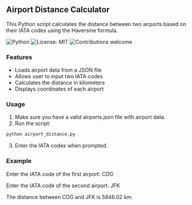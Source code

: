 ## Airport Distance Calculator 

This Python script calculates the distance between two airports based on their IATA codes using the Haversine formula.

![Python](https://img.shields.io/badge/Python-3.8+-blue.svg)
![License: MIT](https://img.shields.io/badge/License-MIT-green.svg)
![Contributions welcome](https://img.shields.io/badge/Contributions-Welcome-brightgreen.svg)

### Features
- Loads airport data from a JSON file
- Allows user to input two IATA codes
- Calculates the distance in kilometers
- Displays coordinates of each airport

### Usage

1. Make sure you have a valid airports.json file with airport data.
2. Run the script:
```bash
python airport_distance.py
```
3. Enter the IATA codes when prompted.

### Example

Enter the IATA code of the first airport:
 CDG

Enter the IATA code of the second airport:
 JFK

The distance between CDG and JFK is 5846.02 km.
